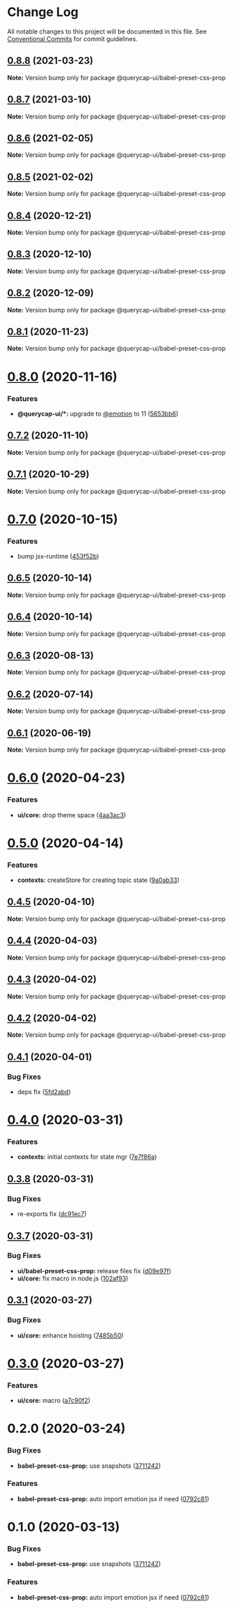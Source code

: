 # Change Log

All notable changes to this project will be documented in this file.
See [Conventional Commits](https://conventionalcommits.org) for commit guidelines.

## [0.8.8](https://github.com/querycap/webappkit/compare/@querycap-ui/babel-preset-css-prop@0.8.7...@querycap-ui/babel-preset-css-prop@0.8.8) (2021-03-23)

**Note:** Version bump only for package @querycap-ui/babel-preset-css-prop

## [0.8.7](https://github.com/querycap/webappkit/compare/@querycap-ui/babel-preset-css-prop@0.8.6...@querycap-ui/babel-preset-css-prop@0.8.7) (2021-03-10)

**Note:** Version bump only for package @querycap-ui/babel-preset-css-prop

## [0.8.6](https://github.com/querycap/webappkit/compare/@querycap-ui/babel-preset-css-prop@0.8.5...@querycap-ui/babel-preset-css-prop@0.8.6) (2021-02-05)

**Note:** Version bump only for package @querycap-ui/babel-preset-css-prop

## [0.8.5](https://github.com/querycap/webappkit/compare/@querycap-ui/babel-preset-css-prop@0.8.4...@querycap-ui/babel-preset-css-prop@0.8.5) (2021-02-02)

**Note:** Version bump only for package @querycap-ui/babel-preset-css-prop

## [0.8.4](https://github.com/querycap/webappkit/compare/@querycap-ui/babel-preset-css-prop@0.8.3...@querycap-ui/babel-preset-css-prop@0.8.4) (2020-12-21)

**Note:** Version bump only for package @querycap-ui/babel-preset-css-prop

## [0.8.3](https://github.com/querycap/webappkit/compare/@querycap-ui/babel-preset-css-prop@0.8.2...@querycap-ui/babel-preset-css-prop@0.8.3) (2020-12-10)

**Note:** Version bump only for package @querycap-ui/babel-preset-css-prop

## [0.8.2](https://github.com/querycap/webappkit/compare/@querycap-ui/babel-preset-css-prop@0.8.1...@querycap-ui/babel-preset-css-prop@0.8.2) (2020-12-09)

**Note:** Version bump only for package @querycap-ui/babel-preset-css-prop

## [0.8.1](https://github.com/querycap/webappkit/compare/@querycap-ui/babel-preset-css-prop@0.8.0...@querycap-ui/babel-preset-css-prop@0.8.1) (2020-11-23)

**Note:** Version bump only for package @querycap-ui/babel-preset-css-prop

# [0.8.0](https://github.com/querycap/webappkit/compare/@querycap-ui/babel-preset-css-prop@0.7.2...@querycap-ui/babel-preset-css-prop@0.8.0) (2020-11-16)

### Features

- **@querycap-ui/\*:** upgrade to [@emotion](https://github.com/emotion) to 11 ([5653bb6](https://github.com/querycap/webappkit/commit/5653bb63579fd592382fa4dd2ee709a838f6e944))

## [0.7.2](https://github.com/querycap/webappkit/compare/@querycap-ui/babel-preset-css-prop@0.7.1...@querycap-ui/babel-preset-css-prop@0.7.2) (2020-11-10)

**Note:** Version bump only for package @querycap-ui/babel-preset-css-prop

## [0.7.1](https://github.com/querycap/webappkit/compare/@querycap-ui/babel-preset-css-prop@0.7.0...@querycap-ui/babel-preset-css-prop@0.7.1) (2020-10-29)

**Note:** Version bump only for package @querycap-ui/babel-preset-css-prop

# [0.7.0](https://github.com/querycap/webappkit/compare/@querycap-ui/babel-preset-css-prop@0.6.5...@querycap-ui/babel-preset-css-prop@0.7.0) (2020-10-15)

### Features

- bump jsx-runtime ([453f52b](https://github.com/querycap/webappkit/commit/453f52b4a7b0e0f987de76da08c9bbb4d39802f8))

## [0.6.5](https://github.com/querycap/webappkit/compare/@querycap-ui/babel-preset-css-prop@0.6.4...@querycap-ui/babel-preset-css-prop@0.6.5) (2020-10-14)

**Note:** Version bump only for package @querycap-ui/babel-preset-css-prop

## [0.6.4](https://github.com/querycap/webappkit/compare/@querycap-ui/babel-preset-css-prop@0.6.3...@querycap-ui/babel-preset-css-prop@0.6.4) (2020-10-14)

**Note:** Version bump only for package @querycap-ui/babel-preset-css-prop

## [0.6.3](https://github.com/querycap/webappkit/compare/@querycap-ui/babel-preset-css-prop@0.6.1...@querycap-ui/babel-preset-css-prop@0.6.3) (2020-08-13)

**Note:** Version bump only for package @querycap-ui/babel-preset-css-prop

## [0.6.2](https://github.com/querycap/webappkit/compare/@querycap-ui/babel-preset-css-prop@0.6.1...@querycap-ui/babel-preset-css-prop@0.6.2) (2020-07-14)

**Note:** Version bump only for package @querycap-ui/babel-preset-css-prop

## [0.6.1](https://github.com/querycap/webappkit/compare/@querycap-ui/babel-preset-css-prop@0.6.0...@querycap-ui/babel-preset-css-prop@0.6.1) (2020-06-19)

**Note:** Version bump only for package @querycap-ui/babel-preset-css-prop

# [0.6.0](https://github.com/querycap/webappkit/compare/@querycap-ui/babel-preset-css-prop@0.5.0...@querycap-ui/babel-preset-css-prop@0.6.0) (2020-04-23)

### Features

- **ui/core:** drop theme space ([4aa3ac3](https://github.com/querycap/webappkit/commit/4aa3ac38d3dadcb124b83ac0d8e101213f14058a))

# [0.5.0](https://github.com/querycap/webappkit/compare/@querycap-ui/babel-preset-css-prop@0.4.5...@querycap-ui/babel-preset-css-prop@0.5.0) (2020-04-14)

### Features

- **contexts:** createStore for creating topic state ([9a0ab33](https://github.com/querycap/webappkit/commit/9a0ab33376725c94b4a0b813f0ed44dfc3abd9bc))

## [0.4.5](https://github.com/querycap/webappkit/compare/@querycap-ui/babel-preset-css-prop@0.4.4...@querycap-ui/babel-preset-css-prop@0.4.5) (2020-04-10)

**Note:** Version bump only for package @querycap-ui/babel-preset-css-prop

## [0.4.4](https://github.com/querycap/webappkit/compare/@querycap-ui/babel-preset-css-prop@0.4.3...@querycap-ui/babel-preset-css-prop@0.4.4) (2020-04-03)

**Note:** Version bump only for package @querycap-ui/babel-preset-css-prop

## [0.4.3](https://github.com/querycap/webappkit/compare/@querycap-ui/babel-preset-css-prop@0.4.2...@querycap-ui/babel-preset-css-prop@0.4.3) (2020-04-02)

**Note:** Version bump only for package @querycap-ui/babel-preset-css-prop

## [0.4.2](https://github.com/querycap/webappkit/compare/@querycap-ui/babel-preset-css-prop@0.4.1...@querycap-ui/babel-preset-css-prop@0.4.2) (2020-04-02)

**Note:** Version bump only for package @querycap-ui/babel-preset-css-prop

## [0.4.1](https://github.com/querycap/webappkit/compare/@querycap-ui/babel-preset-css-prop@0.4.0...@querycap-ui/babel-preset-css-prop@0.4.1) (2020-04-01)

### Bug Fixes

- deps fix ([5fd2abd](https://github.com/querycap/webappkit/commit/5fd2abd84d2482c5c9aa356655fb85483690926f))

# [0.4.0](https://github.com/querycap/webappkit/compare/@querycap-ui/babel-preset-css-prop@0.3.8...@querycap-ui/babel-preset-css-prop@0.4.0) (2020-03-31)

### Features

- **contexts:** initial contexts for state mgr ([7e7f86a](https://github.com/querycap/webappkit/commit/7e7f86a7ec61375cb8f3d618468d0772305c9a48))

## [0.3.8](https://github.com/querycap/webappkit/compare/@querycap-ui/babel-preset-css-prop@0.3.7...@querycap-ui/babel-preset-css-prop@0.3.8) (2020-03-31)

### Bug Fixes

- re-exports fix ([dc91ec7](https://github.com/querycap/webappkit/commit/dc91ec7983130355667eca8ce24c6dc5b0c4619e))

## [0.3.7](https://github.com/querycap/webappkit/compare/@querycap-ui/babel-preset-css-prop@0.3.1...@querycap-ui/babel-preset-css-prop@0.3.7) (2020-03-31)

### Bug Fixes

- **ui/babel-preset-css-prop:** release files fix ([d09e97f](https://github.com/querycap/webappkit/commit/d09e97f8a38a95c56625bd57016ebefb716179fb))
- **ui/core:** fix macro in node.js ([102af93](https://github.com/querycap/webappkit/commit/102af9372adae55c61f45221c1096658147f7e22))

## [0.3.1](https://github.com/querycap/webappkit/compare/@querycap-ui/babel-preset-css-prop@0.3.0...@querycap-ui/babel-preset-css-prop@0.3.1) (2020-03-27)

### Bug Fixes

- **ui/core:** enhance hoisting ([7485b50](https://github.com/querycap/webappkit/commit/7485b50fa8c475cf9150bd3fcc7a0647d4968bc9))

# [0.3.0](https://github.com/querycap/webappkit/compare/@querycap-ui/babel-preset-css-prop@0.2.0...@querycap-ui/babel-preset-css-prop@0.3.0) (2020-03-27)

### Features

- **ui/core:** macro ([a7c90f2](https://github.com/querycap/webappkit/commit/a7c90f266d6338b77ec1a803c75a391bf051017c))

# 0.2.0 (2020-03-24)

### Bug Fixes

- **babel-preset-css-prop:** use snapshots ([3711242](https://github.com/querycap/webappkit/commit/3711242a9620972d8465f11142738d2ab75c4802))

### Features

- **babel-preset-css-prop:** auto import emotion jsx if need ([0792c81](https://github.com/querycap/webappkit/commit/0792c813e3d2edbe5b9d657c1331408aa2889bbb))

# 0.1.0 (2020-03-13)

### Bug Fixes

- **babel-preset-css-prop:** use snapshots ([3711242](https://github.com/querycap/webappkit/commit/3711242a9620972d8465f11142738d2ab75c4802))

### Features

- **babel-preset-css-prop:** auto import emotion jsx if need ([0792c81](https://github.com/querycap/webappkit/commit/0792c813e3d2edbe5b9d657c1331408aa2889bbb))
